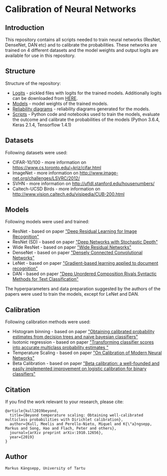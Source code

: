 # Calibration of Neural Networks
## Introduction
This repository contains all scripts needed to train neural networks (ResNet, DenseNet, DAN etc) and to calibrate the probabilities. These networks are trained on 4 different datasets and the model weights and output logits are available for use in this repository.

## Structure
Structure of the repository:
- [Logits](logits) - pickled files with logits for the trained models. Additionally logits can be downloaded from [HERE](https://tartuulikool-my.sharepoint.com/:f:/g/personal/markus93_ut_ee/EmW0xbhcic5Ou0lRbTrySOUBF2ccSsN7lo6lvSfuG1djew?e=l0TErb).
- [Models](models) - model weights of the trained models.
- [Reliability diagrams](reliability_diagrams) - reliability diagrams generated for the models.
- [Scripts](scripts) - Python code and notebooks used to train the models, evaluate the outcome and calibrate the probabilities of the models (Python 3.6.4, Keras 2.1.4, Tensorflow 1.4.1)

## Datasets

Following datasets were used:
- CIFAR-10/100 - more information on https://www.cs.toronto.edu/~kriz/cifar.html
- ImageNet - more information on http://www.image-net.org/challenges/LSVRC/2012/
- SVHN - more information on http://ufldl.stanford.edu/housenumbers/
- Caltech-UCSD Birds - more information on http://www.vision.caltech.edu/visipedia/CUB-200.html

## Models
Following models were used and trained:
- ResNet - based on paper ["Deep Residual Learning for Image Recognition"](https://arxiv.org/abs/1512.03385)
- ResNet (SD) - based on paper ["Deep Networks with Stochastic Depth"](https://arxiv.org/abs/1603.09382)
- Wide ResNet - based on paper ["Wide Residual Networks"](https://arxiv.org/abs/1605.07146)
- DenseNet - based on paper ["Densely Connected Convolutional Networks"](https://arxiv.org/abs/1608.06993)
- LeNet - based on paper ["Gradient-based learning applied to document recognition"](https://ieeexplore.ieee.org/document/726791/)
- DAN - based on paper ["Deep Unordered Composition Rivals Syntactic Methods for Text Classification"](https://www.researchgate.net/publication/301404438_Deep_Unordered_Composition_Rivals_Syntactic_Methods_for_Text_Classification)

The hyperparameters and data preparation suggested by the authors of the papers were used to train the models, except for LeNet and DAN.

## Calibration
Following calibration methods were used:
- Histogram binning - based on paper ["Obtaining calibrated probability estimates from
decision trees and naive bayesian classifiers"](https://dl.acm.org/citation.cfm?id=655658)
- Isotonic regression - based on paper ["Transforming classifier scores into accurate multiclass probability estimates
"](https://dl.acm.org/citation.cfm?id=775151)
- Temperature Scaling - based on paper ["On Calibration of Modern Neural Networks"](https://arxiv.org/abs/1706.04599)
- Beta Calibration - based on paper ["Beta calibration: a well-founded and easily implemented improvement on logistic calibration for binary classifiers"](http://proceedings.mlr.press/v54/kull17a.html)


## Citation

If you find the work relevant to your research, please cite:

```
@article{kull2019beyond,
  title={Beyond temperature scaling: Obtaining well-calibrated multiclass probabilities with Dirichlet calibration},
  author={Kull, Meelis and Perello-Nieto, Miquel and K{\"a}ngsepp, Markus and Song, Hao and Flach, Peter and others},
  journal={arXiv preprint arXiv:1910.12656},
  year={2019}
}
```

## Author
	Markus Kängsepp, University of Tartu
